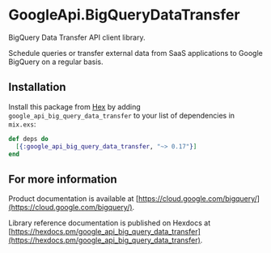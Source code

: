 # GoogleApi.BigQueryDataTransfer

BigQuery Data Transfer API client library.

Schedule queries or transfer external data from SaaS applications to Google BigQuery on a regular basis.

## Installation

Install this package from [Hex](https://hex.pm) by adding
`google_api_big_query_data_transfer` to your list of dependencies in `mix.exs`:

```elixir
def deps do
  [{:google_api_big_query_data_transfer, "~> 0.17"}]
end
```

## For more information

Product documentation is available at [https://cloud.google.com/bigquery/](https://cloud.google.com/bigquery/).

Library reference documentation is published on Hexdocs at
[https://hexdocs.pm/google_api_big_query_data_transfer](https://hexdocs.pm/google_api_big_query_data_transfer).
